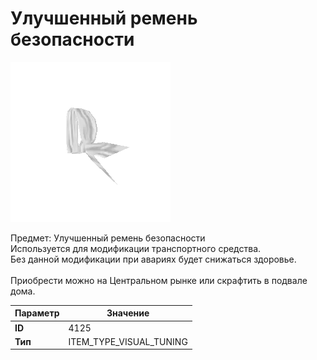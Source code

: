 # Улучшенный ремень безопасности

![Item Image](../img/4125.webp?raw=true)

Предмет: Улучшенный ремень безопасности<br>Используется для модификации транспортного средства.<br>Без данной модификации при авариях будет снижаться здоровье.<br><br>Приобрести можно на Центральном рынке или скрафтить в подвале дома.


| Параметр | Значение |
|----------|----------|
| **ID** | 4125 |
| **Тип** | ITEM_TYPE_VISUAL_TUNING |

